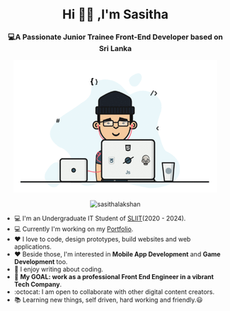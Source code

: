 <h1 align="center">Hi 🙋‍♂️ ,I'm Sasitha</h1>
<h3 align="center">💻A Passionate Junior Trainee Front-End Developer based on Sri Lanka</h3>

<p align="center">
  <img width="460" height="300" src="https://github.com/SasithaLakshan/SasithaLakshan/blob/main/FE.gif">
</p>

<p align="center"> <img src="https://komarev.com/ghpvc/?username=sasithalakshan&label=Profile%20views&color=0e75b6&style=flat" alt="sasithalakshan" /> </p>

- :computer: I'm an Undergraduate IT Student of [SLIIT](https://www.sliit.lk)(2020 - 2024).
- :computer: Currently I'm working on my [Portfolio](https://SasithaLakshan.github.com).
- :heart: I love to code, design prototypes, build websites and web applications.
- :heart: Beside those, I'm interested in **Mobile App Development** and **Game Development** too.
- :pencil: I enjoy writing about coding.
- :electric_plug: **My GOAL: work as a professional Front End Engineer in a vibrant Tech Company**.
- :octocat: I am open to collaborate with other digital content creators.
- :books: Learning new things, self driven, hard working and friendly.:smiley:
